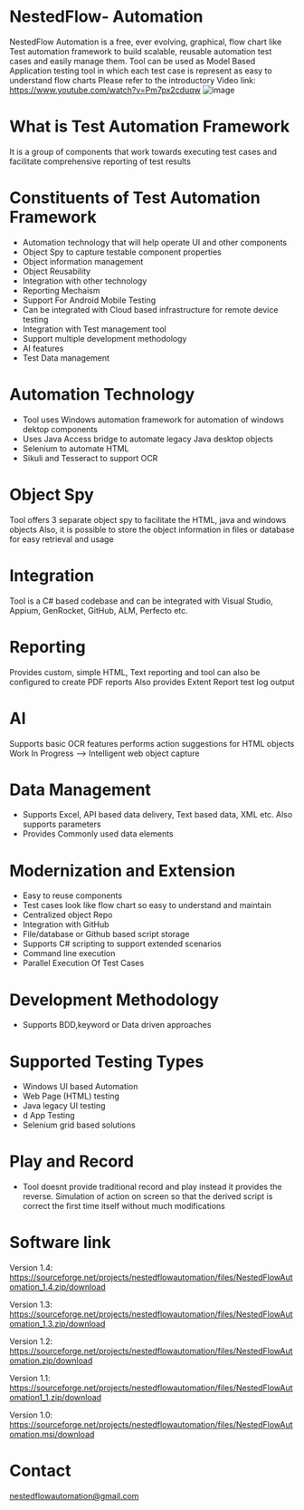 # NestedFlow- Automation
NestedFlow Automation is a free, ever evolving, graphical, flow chart like Test automation framework to build scalable, reusable automation test cases and easily manage them. 
Tool can be used as Model Based Application testing tool in which each test case is represent as easy to understand flow charts
Please refer to the introductory Video link: https://www.youtube.com/watch?v=Pm7px2cduqw
![image](https://github.com/nestedflow-Automation/NestedFlowRepo/assets/144468568/8987dd29-6ecf-4222-8d56-45d63da78ef4)


# What is Test Automation Framework
It is a group of components that work towards executing test cases and facilitate comprehensive reporting of test results

# Constituents of Test Automation Framework
- Automation technology that will help operate UI and other components
- Object Spy to capture testable component properties
- Object information management
- Object Reusability
- Integration with other technology
- Reporting Mechaism
- Support For Android Mobile Testing
- Can be integrated with Cloud based infrastructure for remote device testing
- Integration with Test management tool
- Support multiple development methodology
- AI features
- Test Data management

# Automation Technology
- Tool uses Windows automation framework for automation of windows dektop components
- Uses Java Access bridge to automate legacy Java desktop objects
- Selenium to automate HTML
- Sikuli and Tesseract to support OCR

# Object Spy
Tool offers 3 separate object spy to facilitate the HTML, java and windows objects 
Also, it is possible to store the object information in files or database for easy retrieval and usage

# Integration
Tool is a C# based codebase and can be integrated with Visual Studio, Appium, GenRocket, GitHub, ALM, Perfecto etc.

# Reporting
Provides custom, simple HTML, Text reporting and tool can also be configured to create PDF reports
Also provides Extent Report test log output

# AI
  Supports basic OCR features 
  performs action suggestions for HTML objects
  Work In Progress --> Intelligent web object capture

# Data Management
- Supports Excel, API based data delivery, Text based data, XML etc. Also supports parameters
- Provides Commonly used data elements

# Modernization and Extension
- Easy to reuse components
- Test cases look like flow chart so easy to understand and maintain
- Centralized object Repo
- Integration with GitHub
- File/database or Github based script storage
- Supports C# scripting to support extended scenarios
- Command line execution
- Parallel Execution Of Test Cases

# Development Methodology
- Supports BDD,keyword or Data driven approaches

# Supported Testing Types
- Windows UI based Automation
- Web Page (HTML) testing
- Java legacy UI testing
- d App Testing
- Selenium grid based solutions
  
# Play and Record
- Tool doesnt provide traditional record and play instead it provides the reverse. Simulation of action on screen so that the derived script is correct the first time itself without much modifications

# Software link

Version 1.4: https://sourceforge.net/projects/nestedflowautomation/files/NestedFlowAutomation_1.4.zip/download

Version 1.3: https://sourceforge.net/projects/nestedflowautomation/files/NestedFlowAutomation_1.3.zip/download

Version 1.2: https://sourceforge.net/projects/nestedflowautomation/files/NestedFlowAutomation.zip/download

Version 1.1: https://sourceforge.net/projects/nestedflowautomation/files/NestedFlowAutomation1_1.zip/download

Version 1.0: https://sourceforge.net/projects/nestedflowautomation/files/NestedFlowAutomation.msi/download

# Contact
nestedflowautomation@gmail.com
